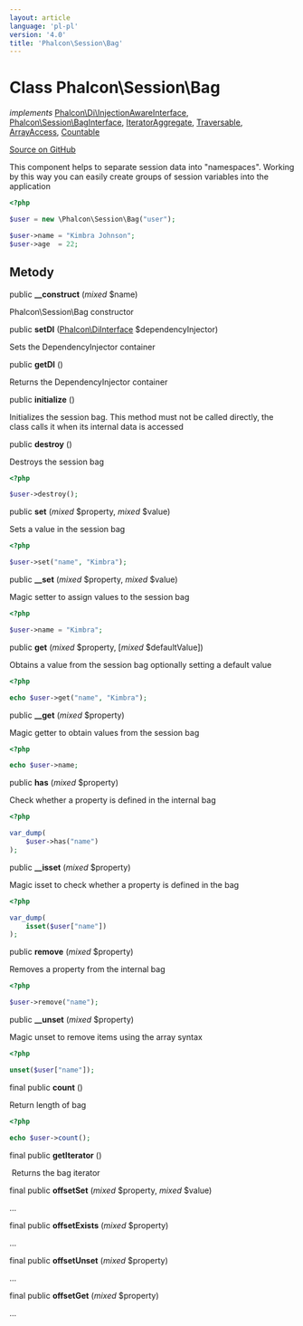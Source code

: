 ```yaml
---
layout: article
language: 'pl-pl'
version: '4.0'
title: 'Phalcon\Session\Bag'
---
```

# Class **Phalcon\Session\Bag**

*implements* [Phalcon\Di\InjectionAwareInterface](Phalcon_Di_InjectionAwareInterface), [Phalcon\Session\BagInterface](Phalcon_Session_BagInterface), [IteratorAggregate](https://php.net/manual/en/class.iteratoraggregate.php), [Traversable](https://php.net/manual/en/class.traversable.php), [ArrayAccess](https://php.net/manual/en/class.arrayaccess.php), [Countable](https://php.net/manual/en/class.countable.php)

<a href="https://github.com/phalcon/cphalcon/tree/v4.0.0/phalcon/session/bag.zep" class="btn btn-default btn-sm">Source on GitHub</a>

This component helps to separate session data into "namespaces". Working by this way you can easily create groups of session variables into the application

```php
<?php

$user = new \Phalcon\Session\Bag("user");

$user->name = "Kimbra Johnson";
$user->age  = 22;

```

## Metody

public **__construct** (*mixed* $name)

Phalcon\Session\Bag constructor

public **setDI** ([Phalcon\DiInterface](Phalcon_DiInterface) $dependencyInjector)

Sets the DependencyInjector container

public **getDI** ()

Returns the DependencyInjector container

public **initialize** ()

Initializes the session bag. This method must not be called directly, the class calls it when its internal data is accessed

public **destroy** ()

Destroys the session bag

```php
<?php

$user->destroy();

```

public **set** (*mixed* $property, *mixed* $value)

Sets a value in the session bag

```php
<?php

$user->set("name", "Kimbra");

```

public **__set** (*mixed* $property, *mixed* $value)

Magic setter to assign values to the session bag

```php
<?php

$user->name = "Kimbra";

```

public **get** (*mixed* $property, [*mixed* $defaultValue])

Obtains a value from the session bag optionally setting a default value

```php
<?php

echo $user->get("name", "Kimbra");

```

public **__get** (*mixed* $property)

Magic getter to obtain values from the session bag

```php
<?php

echo $user->name;

```

public **has** (*mixed* $property)

Check whether a property is defined in the internal bag

```php
<?php

var_dump(
    $user->has("name")
);

```

public **__isset** (*mixed* $property)

Magic isset to check whether a property is defined in the bag

```php
<?php

var_dump(
    isset($user["name"])
);

```

public **remove** (*mixed* $property)

Removes a property from the internal bag

```php
<?php

$user->remove("name");

```

public **__unset** (*mixed* $property)

Magic unset to remove items using the array syntax

```php
<?php

unset($user["name"]);

```

final public **count** ()

Return length of bag

```php
<?php

echo $user->count();

```

final public **getIterator** ()

 Returns the bag iterator

final public **offsetSet** (*mixed* $property, *mixed* $value)

...

final public **offsetExists** (*mixed* $property)

...

final public **offsetUnset** (*mixed* $property)

...

final public **offsetGet** (*mixed* $property)

...